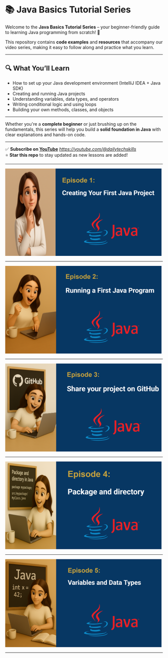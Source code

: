 # 📚 Java Basics Tutorial Series

Welcome to the **Java Basics Tutorial Series** – your beginner-friendly guide to learning Java programming from scratch! 🚀

This repository contains **code examples** and **resources** that accompany our video series, making it easy to follow along and practice what you learn.

---

## 🔍 What You’ll Learn

- How to set up your Java development environment (IntelliJ IDEA + Java SDK)
- Creating and running Java projects
- Understanding variables, data types, and operators
- Writing conditional logic and using loops
- Building your own methods, classes, and objects

---

Whether you're a **complete beginner** or just brushing up on the fundamentals, this series will help you build a **solid foundation in Java** with clear explanations and hands-on code.

---

✅ **Subscribe on [YouTube](#)** *https://youtube.com/@dailytechskills*  
⭐ **Star this repo** to stay updated as new lessons are added!

---

<a href="https://youtu.be/-3eLvkO-N78">
  <img src="https://github.com/NoushinB/java_course/blob/master/src/main/resources/episods%20images/episod1.png?raw=true" width="500" alt="Episode 1"/>
</a>
<hr/>

<a href="https://youtu.be/aTGHSAkkEqI">
  <img src="https://github.com/NoushinB/java_course/blob/master/src/main/resources/episods%20images/episod2.png?raw=true" width="500" alt="Episode 2"/>
</a>
<hr/>

<a href="https://youtu.be/9xTrzoMvb-0">
  <img src="https://github.com/NoushinB/java_course/blob/master/src/main/resources/episods%20images/episod3.png?raw=true" width="500" alt="Episode 3"/>
</a>
<hr/>

<a href="https://youtu.be/wGhdWNwEA-k">
  <img src="https://github.com/NoushinB/java_course/blob/master/src/main/resources/episods%20images/episod4.png?raw=true" width="500" alt="Episode 4"/>
</a>
<hr/>
<a href="https://youtu.be/_ATvT3w3Kwo">
  <img src="https://github.com/NoushinB/java_course/blob/master/src/main/resources/episods%20images/episod5.png?raw=true" width="500" alt="Episode 5"/>
</a>
<hr/>





